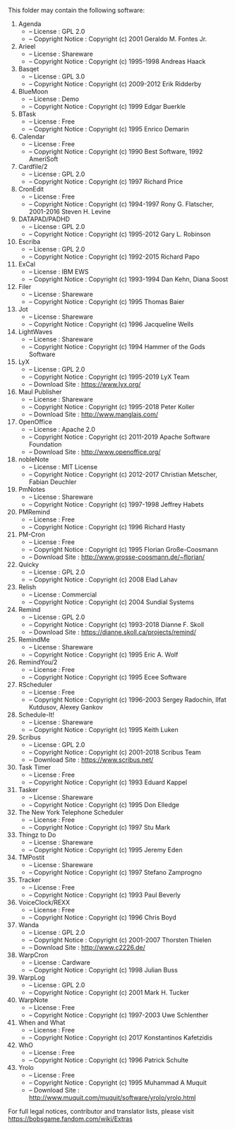 ﻿This folder may contain the following software:

1. Agenda
   - – License : GPL 2.0
   - – Copyright Notice : Copyright (c) 2001 Geraldo M. Fontes Jr.
2. Arieel
   - – License : Shareware
   - – Copyright Notice : Copyright (c) 1995-1998 Andreas Haack
3. Basqet
   - – License : GPL 3.0
   - – Copyright Notice : Copyright (c) 2009-2012 Erik Ridderby
4. BlueMoon
   - – License : Demo
   - – Copyright Notice : Copyright (c) 1999 Edgar Buerkle
5. BTask
   - – License : Free
   - – Copyright Notice : Copyright (c) 1995 Enrico Demarin
6. Calendar
   - – License : Free
   - – Copyright Notice : Copyright (c) 1990 Best Software, 1992 AmeriSoft
7. Cardfile/2
   - – License : GPL 2.0
   - – Copyright Notice : Copyright (c) 1997 Richard Price
8. CronEdit
   - – License : Free
   - – Copyright Notice : Copyright (c) 1994-1997 Rony G. Flatscher, 2001-2016 Steven H. Levine
9. DATAPAD/PADHD
   - – License : GPL 2.0
   - – Copyright Notice : Copyright (c) 1995-2012 Gary L. Robinson
10. Escriba
    - – License : GPL 2.0
    - – Copyright Notice : Copyright (c) 1992-2015 Richard Papo
11. ExCal
    - – License : IBM EWS
    - – Copyright Notice : Copyright (c) 1993-1994 Dan Kehn, Diana Soost
12. Filer
    - – License : Shareware
    - – Copyright Notice : Copyright (c) 1995 Thomas Baier
13. Jot
    - – License : Shareware
    - – Copyright Notice : Copyright (c) 1996 Jacqueline Wells
14. LightWaves
    - – License : Shareware
    - – Copyright Notice : Copyright (c) 1994 Hammer of the Gods Software
15. LyX
    - – License : GPL 2.0
    - – Copyright Notice : Copyright (c) 1995-2019 LyX Team
    - – Download Site : https://www.lyx.org/
16. Maul Publisher
    - – License : Shareware
    - – Copyright Notice : Copyright (c) 1995-2018 Peter Koller
    - – Download Site : http://www.manglais.com/
17. OpenOffice
    - – License : Apache 2.0
    - – Copyright Notice : Copyright (c) 2011-2019 Apache Software Foundation
    - – Download Site : http://www.openoffice.org/
18. nobleNote
    - – License : MIT License
    - – Copyright Notice : Copyright (c) 2012-2017 Christian Metscher, Fabian Deuchler
19. PmNotes
    - – License : Shareware
    - – Copyright Notice : Copyright (c) 1997-1998 Jeffrey Habets
20. PMRemind
    - – License : Free
    - – Copyright Notice : Copyright (c) 1996 Richard Hasty
21. PM-Cron
    - – License : Free
    - – Copyright Notice : Copyright (c) 1995 Florian Große-Coosmann
    - – Download Site : http://www.grosse-coosmann.de/~florian/
22. Quicky
    - – License : GPL 2.0
    - – Copyright Notice : Copyright (c) 2008 Elad Lahav
23. Relish
    - – License : Commercial
    - – Copyright Notice : Copyright (c) 2004 Sundial Systems
24. Remind
    - – License : GPL 2.0
    - – Copyright Notice : Copyright (c) 1993-2018 Dianne F. Skoll
    - – Download Site : https://dianne.skoll.ca/projects/remind/
25. RemindMe
    - – License : Shareware
    - – Copyright Notice : Copyright (c) 1995 Eric A. Wolf
26. RemindYou/2
    - – License : Free
    - – Copyright Notice : Copyright (c) 1995 Ecee Software
27. RScheduler
    - – License : Free
    - – Copyright Notice : Copyright (c) 1996-2003 Sergey Radochin, Ilfat Kutdusov, Alexey Gankov
28. Schedule-It!
    - – License : Shareware
    - – Copyright Notice : Copyright (c) 1995 Keith Luken
29. Scribus
    - – License : GPL 2.0
    - – Copyright Notice : Copyright (c) 2001-2018 Scribus Team
    - – Download Site : https://www.scribus.net/
30. Task Timer
    - – License : Free
    - – Copyright Notice : Copyright (c) 1993 Eduard Kappel
31. Tasker
    - – License : Shareware
    - – Copyright Notice : Copyright (c) 1995 Don Elledge
32. The New York Telephone Scheduler
    - – License : Free
    - – Copyright Notice : Copyright (c) 1997 Stu Mark
33. Thingz to Do
    - – License : Shareware
    - – Copyright Notice : Copyright (c) 1995 Jeremy Eden
34. TMPostit
    - – License : Shareware
    - – Copyright Notice : Copyright (c) 1997 Stefano Zamprogno
35. Tracker
    - – License : Free
    - – Copyright Notice : Copyright (c) 1993 Paul Beverly
36. VoiceClock/REXX
    - – License : Free
    - – Copyright Notice : Copyright (c) 1996 Chris Boyd
37. Wanda
    - – License : GPL 2.0
    - – Copyright Notice : Copyright (c) 2001-2007 Thorsten Thielen
    - – Download Site : http://www.c2226.de/
38. WarpCron
    - – License : Cardware
    - – Copyright Notice : Copyright (c) 1998 Julian Buss
39. WarpLog
    - – License : GPL 2.0
    - – Copyright Notice : Copyright (c) 2001 Mark H. Tucker
40. WarpNote
    - – License : Free
    - – Copyright Notice : Copyright (c) 1997-2003 Uwe Schlenther
41. When and What
    - – License : Free
    - – Copyright Notice : Copyright (c) 2017 Konstantinos Kafetzidis
42. WhO
    - – License : Free
    - – Copyright Notice : Copyright (c) 1996 Patrick Schulte
43. Yrolo
    - – License : Free
    - – Copyright Notice : Copyright (c) 1995 Muhammad A Muquit
    - – Download Site : http://www.muquit.com/muquit/software/yrolo/yrolo.html

For full legal notices, contributor and translator lists, please visit https://bobsgame.fandom.com/wiki/Extras
